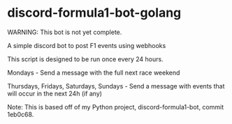 # discord-formula1-bot-golang

WARNING: This bot is not yet complete.

A simple discord bot to post F1 events using webhooks

This script is designed to be run once every 24 hours.

Mondays -
    Send a message with the full next race weekend
    
Thursdays, Fridays, Saturdays, Sundays -
    Send a message with events that will occur in the next 24h (if any)


Note: This is based off of my Python project, discord-formula1-bot, commit 1eb0c68.